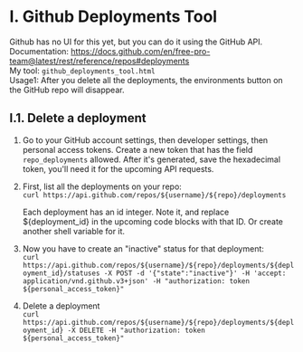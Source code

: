 # I. Github Deployments Tool
Github has no UI for this yet, but you can do it using the GitHub API.<br>
Documentation: https://docs.github.com/en/free-pro-team@latest/rest/reference/repos#deployments<br>
My tool: `github_deployments_tool.html`<br>
Usage1: After you delete all the deployments, the environments button on the GitHub repo will disappear.<br>

## I.1. Delete a deployment
1. Go to your GitHub account settings, then developer settings, then personal access tokens. Create a new token that has the field `repo_deployments` allowed. After it's generated, save the hexadecimal token, you'll need it for the upcoming API requests.<br>

2. First, list all the deployments on your repo:<br>
`curl https://api.github.com/repos/${username}/${repo}/deployments`<br>

   Each deployment has an id integer. Note it, and replace ${deployment_id} in the upcoming code blocks with that ID. Or create another shell variable for it.<br>

3. Now you have to create an "inactive" status for that deployment:<br>
`curl https://api.github.com/repos/${username}/${repo}/deployments/${deployment_id}/statuses -X POST -d '{"state":"inactive"}' -H 'accept: application/vnd.github.v3+json' -H "authorization: token ${personal_access_token}"`

4. Delete a deployment<br>
`curl https://api.github.com/repos/${username}/${repo}/deployments/${deployment_id} -X DELETE -H "authorization: token ${personal_access_token}"`